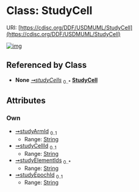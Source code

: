 
# Class: StudyCell




URI: [https://cdisc.org/DDF/USDMUML/StudyCell](https://cdisc.org/DDF/USDMUML/StudyCell)


[![img](https://yuml.me/diagram/nofunky;dir:TB/class/[StudyDesign]++-%20studyCells%200..*>[StudyCell&#124;studyArmId:string%20%3F;studyCellId:string%20%3F;studyElementIds:string%20*;studyEpochId:string%20%3F],[StudyDesign])](https://yuml.me/diagram/nofunky;dir:TB/class/[StudyDesign]++-%20studyCells%200..*>[StudyCell&#124;studyArmId:string%20%3F;studyCellId:string%20%3F;studyElementIds:string%20*;studyEpochId:string%20%3F],[StudyDesign])

## Referenced by Class

 *  **None** *[➞studyCells](studyDesign__studyCells.md)*  <sub>0..\*</sub>  **[StudyCell](StudyCell.md)**

## Attributes


### Own

 * [➞studyArmId](studyCell__studyArmId.md)  <sub>0..1</sub>
     * Range: [String](types/String.md)
 * [➞studyCellId](studyCell__studyCellId.md)  <sub>0..1</sub>
     * Range: [String](types/String.md)
 * [➞studyElementIds](studyCell__studyElementIds.md)  <sub>0..\*</sub>
     * Range: [String](types/String.md)
 * [➞studyEpochId](studyCell__studyEpochId.md)  <sub>0..1</sub>
     * Range: [String](types/String.md)
